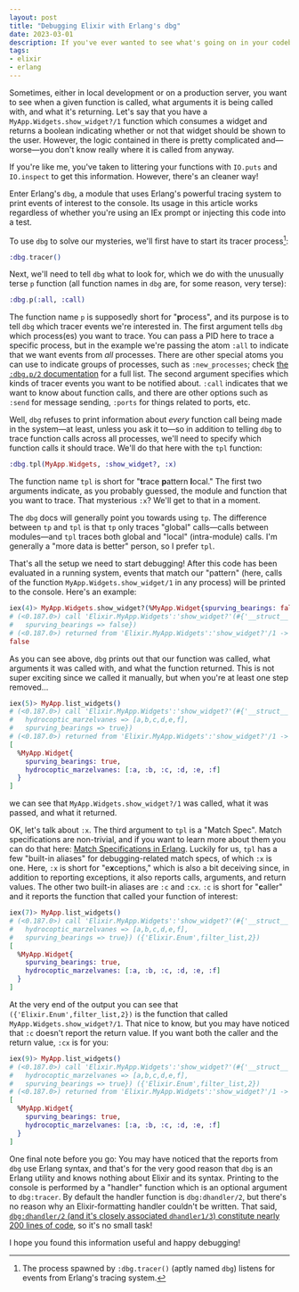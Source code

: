 ```yaml
---
layout: post
title: "Debugging Elixir with Erlang's dbg"
date: 2023-03-01
description: If you've ever wanted to see what's going on in your codebase without inserting `IO.inspect` everywhere, Erlang's `dbg` has a solution for you!
tags:
- elixir
- erlang
---
```


Sometimes, either in local development or on a production server, you want to see when a given function is called, what arguments it is being called with, and what it's returning.  Let's say that you have a `MyApp.Widgets.show_widget?/1` function which consumes a widget and returns a boolean indicating whether or not that widget should be shown to the user.  However, the logic contained in there is pretty complicated and&mdash;worse&mdash;you don't know really where it is called from anyway.

If you're like me, you've taken to littering your functions with `IO.puts` and `IO.inspect` to get this information.  However, there's an cleaner way!

Enter Erlang's `dbg`, a module that uses Erlang's powerful tracing system to print events of interest to the console.  Its usage in this article works regardless of whether you're using an IEx prompt or injecting this code into a test.

To use `dbg` to solve our mysteries, we'll first have to start its tracer process[^1]:

```elixir
:dbg.tracer()
```

Next, we'll need to tell `dbg` what to look for, which we do with the unusually terse `p` function (all function names in `dbg` are, for some reason, very terse):

```elixir
:dbg.p(:all, :call)
```

The function name `p` is supposedly short for "**p**rocess", and its purpose is to tell `dbg` which tracer events we're interested in.  The first argument tells `dbg` which process(es) you want to trace.  You can pass a PID here to trace a specific process, but in the example we're passing the atom `:all` to indicate that we want events from _all_ processes.  There are other special atoms you can use to indicate groups of processes, such as `:new_processes`; check [the `:dbg.p/2` documentation] for a full list.  The second argument specifies which kinds of tracer events you want to be notified about. `:call` indicates that we want to know about function calls, and there are other options such as `:send` for message sending, `:ports` for things related to ports, etc.

Well, `dbg` refuses to print information about _every_ function call being made in the system&mdash;at least, unless you ask it to&mdash;so in addition to telling `dbg` to trace function calls across all processes, we'll need to specify which function calls it should trace.  We'll do that here with the `tpl` function:

```elixir
:dbg.tpl(MyApp.Widgets, :show_widget?, :x)
```

The function name `tpl` is short for "**t**race **p**attern **l**ocal."  The first two arguments indicate, as you probably guessed, the module and function that you want to trace.  That mysterious `:x`?  We'll get to that in a moment.

The `dbg` docs will generally point you towards using `tp`.  The difference between `tp` and `tpl` is that `tp` only traces "global" calls&mdash;calls between modules&mdash;and `tpl` traces both global and "local" (intra-module) calls.  I'm generally a "more data is better" person, so I prefer `tpl`.

That's all the setup we need to start debugging!  After this code has been evaluated in a running system, events that match our "pattern" (here, calls of the function `MyApp.Widgets.show_widget/1` in any process) will be printed to the console.  Here's an example:


```elixir
iex(4)> MyApp.Widgets.show_widget?(%MyApp.Widget{spurving_bearings: false})
# (<0.187.0>) call 'Elixir.MyApp.Widgets':'show_widget?'(#{'__struct__' => 'Elixir.MyApp.Widget',hydrocoptic_marzelvanes => nil,
#   spurving_bearings => false})
# (<0.187.0>) returned from 'Elixir.MyApp.Widgets':'show_widget?'/1 -> false
false
```

As you can see above, `dbg` prints out that our function was called, what arguments it was called with, and what the function returned.  This is not super exciting since we called it manually, but when you're at least one step removed...


```elixir
iex(5)> MyApp.list_widgets()
# (<0.187.0>) call 'Elixir.MyApp.Widgets':'show_widget?'(#{'__struct__' => 'Elixir.MyApp.Widget',
#   hydrocoptic_marzelvanes => [a,b,c,d,e,f],
#   spurving_bearings => true})
# (<0.187.0>) returned from 'Elixir.MyApp.Widgets':'show_widget?'/1 -> true
[
  %MyApp.Widget{
    spurving_bearings: true,
    hydrocoptic_marzelvanes: [:a, :b, :c, :d, :e, :f]
  }
]

```

we can see that `MyApp.Widgets.show_widget?/1` was called, what it was passed, and what it returned.

OK, let's talk about `:x`.  The third argument to `tpl` is a "Match Spec".  Match specifications are non-trivial, and if you want to learn more about them you can do that here: [Match Specifications in Erlang].  Luckily for us, `tpl` has a few "built-in aliases" for debugging-related match specs, of which `:x` is one.  Here, `:x` is short for "e**x**ceptions," which is also a bit deceiving since, in addition to reporting exceptions, it also reports calls, arguments, and return values.  The other two built-in aliases are `:c` and `:cx`.  `:c` is short for "**c**aller" and it reports the function that called your function of interest:

```elixir
iex(7)> MyApp.list_widgets()
# (<0.187.0>) call 'Elixir.MyApp.Widgets':'show_widget?'(#{'__struct__' => 'Elixir.MyApp.Widget',
#   hydrocoptic_marzelvanes => [a,b,c,d,e,f],
#   spurving_bearings => true}) ({'Elixir.Enum',filter_list,2})
[
  %MyApp.Widget{
    spurving_bearings: true,
    hydrocoptic_marzelvanes: [:a, :b, :c, :d, :e, :f]
  }
]
```

At the very end of the output you can see that `({'Elixir.Enum',filter_list,2})` is the function that called `MyApp.Widgets.show_widget?/1`.  That nice to know, but you may have noticed that `:c` doesn't report the return value.  If you want both the caller and the return value, `:cx` is for you:

```elixir
iex(9)> MyApp.list_widgets()
# (<0.187.0>) call 'Elixir.MyApp.Widgets':'show_widget?'(#{'__struct__' => 'Elixir.MyApp.Widget',
#   hydrocoptic_marzelvanes => [a,b,c,d,e,f],
#   spurving_bearings => true}) ({'Elixir.Enum',filter_list,2})
# (<0.187.0>) returned from 'Elixir.MyApp.Widgets':'show_widget?'/1 -> true
[
  %MyApp.Widget{
    spurving_bearings: true,
    hydrocoptic_marzelvanes: [:a, :b, :c, :d, :e, :f]
  }
]
```

One final note before you go: You may have noticed that the reports from `dbg` use Erlang syntax, and that's for the very good reason that `dbg` is an Erlang utility and knows nothing about Elixir and its syntax.  Printing to the console is performed by a "handler" function which is an optional argument to `dbg:tracer`.  By default the handler function is `dbg:dhandler/2`, but there's no reason why an Elixir-formatting handler couldn't be written.  That said, [`dbg:dhandler/2` (and it's closely associated `dhandler1/3`) constitute nearly 200 lines of code](https://github.com/erlang/otp/blob/2e9f3f57dc6b3c7e4ce48a9955abf16e3dc6c16d/lib/runtime_tools/src/dbg.erl#L999-L1162), so it's no small task!

I hope you found this information useful and happy debugging!

[^1]: The process spawned by `:dbg.tracer()` (aptly named `dbg`) listens for events from Erlang's tracing system.

[the `:dbg.p/2` documentation]: https://www.erlang.org/doc/man/dbg.html#p-2
[Match Specifications in Erlang]: https://www.erlang.org/doc/apps/erts/match_spec.html

